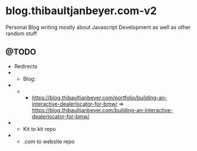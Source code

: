 # blog.thibaultjanbeyer.com-v2

Personal Blog writing mostly about Javascript Development as well as other random stuff

## @TODO

- Redirects
- - Blog:
- - - https://blog.thibaultjanbeyer.com/portfolio/building-an-interactive-dealerlocator-for-bmw/
      => https://blog.thibaultjanbeyer.com/building-an-interactive-dealerlocator-for-bmw/
- - Kit to kit repo
- - .com to website repo
